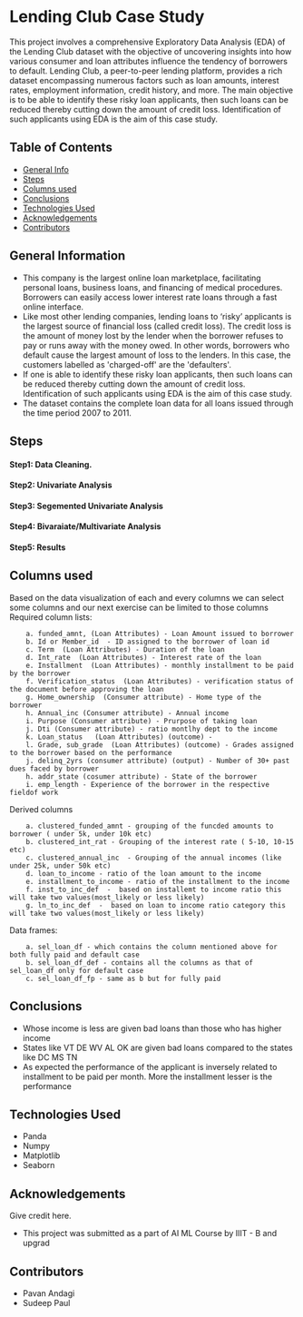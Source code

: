 # Lending Club Case Study
This project involves a comprehensive Exploratory Data Analysis (EDA) of the Lending Club dataset with the objective of uncovering insights into how various consumer and loan attributes influence the tendency of borrowers to default. 
Lending Club, a peer-to-peer lending platform, provides a rich dataset encompassing numerous factors such as loan amounts, interest rates, employment information, credit history, and more.
The main objective is to be able to identify these risky loan applicants, then such loans can be reduced thereby cutting down the amount of credit loss. 
Identification of such applicants using EDA is the aim of this case study. 


## Table of Contents
* [General Info](#general-information)
* [Steps](#technologies-used)
* [Columns used](#Columnsused)
* [Conclusions](#Conclusions)
* [Technologies Used](#TechnologiesUsed)
* [Acknowledgements](#acknowledgements)
* [Contributors](#Contributors)

<!-- You can include any other section that is pertinent to your problem -->

## General Information
- This company is the largest online loan marketplace, facilitating personal loans, business loans, and financing of medical procedures. Borrowers can easily access lower interest rate loans through a fast online interface.
- Like most other lending companies, lending loans to ‘risky’ applicants is the largest source of financial loss (called credit loss).
  The credit loss is the amount of money lost by the lender when the borrower refuses to pay or runs away with the money owed. In other words, borrowers who default cause the largest amount of loss to the lenders.
  In this case, the customers labelled as 'charged-off' are the 'defaulters'.
- If one is able to identify these risky loan applicants, then such loans can be reduced thereby cutting down the amount of credit loss. Identification of such applicants using EDA is the aim of this case study.
- The dataset contains the complete loan data for all loans issued through the time period 2007 to 2011.

<!-- You don't have to answer all the questions - just the ones relevant to your project. -->

## Steps
   #### Step1: Data Cleaning.
   #### Step2: Univariate Analysis 
   #### Step3: Segemented Univariate Analysis
   #### Step4: Bivaraiate/Multivariate Analysis
   #### Step5: Results

<!-- You don't have to answer all the questions - just the ones relevant to your project. -->


## Columns used
Based on the data visualization of each and every columns we can select some columns and our next exercise can be limited to those columns 
Required column lists: 

		a. funded_amnt, (Loan Attributes) - Loan Amount issued to borrower
		b. Id or Member_id  - ID assigned to the borrower of loan id
		c. Term  (Loan Attributes) - Duration of the loan
		d. Int_rate  (Loan Attributes) - Interest rate of the loan
		e. Installment  (Loan Attributes) - monthly installment to be paid by the borrower
		f. Verification_status  (Loan Attributes) - verification status of the document before approving the loan 
		g. Home_ownership  (Consumer attribute) - Home type of the borrower 
		h. Annual_inc (Consumer attribute) - Annual income
		i. Purpose (Consumer attribute) - Prurpose of taking loan
		j. Dti (Consumer attribute) - ratio montlhy dept to the income
		k. Loan_status   (Loan Attributes) (outcome) - 
		l. Grade, sub_grade  (Loan Attributes) (outcome) - Grades assigned to the borrower based on the performance 
        j. delinq_2yrs (consumer attribute) (output) - Number of 30+ past dues faced by borrower
        h. addr_state (cosumer attribute) - State of the borrower
        i. emp_length - Experience of the borrower in the respective fieldof work

Derived columns

        a. clustered_funded_amnt - grouping of the funcded amounts to borrower ( under 5k, under 10k etc)
        b. clustered_int_rat - Grouping of the interest rate ( 5-10, 10-15 etc)
        c. clustered_annual_inc	 - Grouping of the annual incomes (like under 25k, under 50k etc)
        d. loan_to_income - ratio of the loan amount to the income
        e. installment_to_income - ratio of the installment to the income
        f. inst_to_inc_def	-  based on installemt to income ratio this will take two values(most_likely or less likely) 
        g. ln_to_inc_def  -  based on loan to income ratio category this will take two values(most_likely or less likely)

Data frames: 

        a. sel_loan_df - which contains the column mentioned above for both fully paid and default case
        b. sel_loan_df_def - contains all the columns as that of sel_loan_df only for default case
        c. sel_loan_df_fp - same as b but for fully paid

<!-- As the libraries versions keep on changing, it is recommended to mention the version of library used in this project -->

## Conclusions
- Whose income is less are given bad loans than those who has higher income
- States like VT DE WV AL OK are given bad loans compared to the states like DC MS TN
- As expected the performance of the applicant is inversely related to installment to be paid per month. More the installment lesser is the performance

## Technologies Used
- Panda
- Numpy
- Matplotlib
- Seaborn


## Acknowledgements
Give credit here.

- This project was submitted as a part of AI ML Course by IIIT - B and upgrad

## Contributors
- Pavan Andagi
- Sudeep Paul


<!-- Optional -->
<!-- ## License -->
<!-- This project is open source and available under the [... License](). -->

<!-- You don't have to include all sections - just the one's relevant to your project -->
